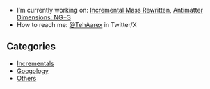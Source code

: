 - I’m currently working on: [Incremental Mass Rewritten](https://github.com/MrRedShark77/incremental-mass-rewritten/), [Antimatter Dimensions: NG+3](https://github.com/aarextiaokhiao/NG-plus-3/)
- How to reach me: [@TehAarex](https://twitter.com/TehAarex/) in Twitter/X

## Categories
- [Incrementals](https://aarextiaokhiao.github.io/)
- [Googology](https://aarextiaokhiao.github.io/googology.html)
- [Others](https://aarextiaokhiao.github.io/others.html)

